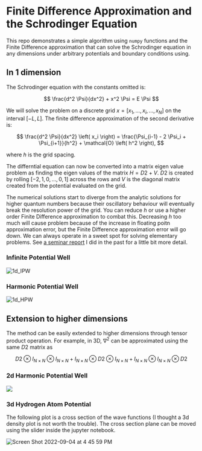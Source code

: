 # Finite Difference Approximation and the Schrodinger Equation

This repo demonstrates a simple algorithm using `numpy` functions and the Finite Difference approximation that can solve the Schrodinger equation in any dimensions under arbitrary potentials and boundary conditions using.


## In 1 dimension        

The Schrodinger equation with the constants omitted is:

$$ \frac{d^2 \Psi}{dx^2} + x^2 \Psi = E \Psi $$

We will solve the problem on a discrete grid $x = [x_1,...,x_i,...,x_N]$ on the interval $[-L,L]$. The finite difference approximation of the second derivative is:

$$ \frac{d^2 \Psi}{dx^2} \left( x_i \right) = \frac{\Psi_{i-1} - 2 \Psi_i + \Psi_{i+1}}{h^2} + \mathcal{O} \left( h^2 \right), $$

where $h$ is the grid spacing.

The differntial equation can now be converted into a matrix eigen value problem as finding the eigen values of the matrix $H =D2 + V$. $D2$ is created by rolling $[-2, 1, 0,...,0, 1]$ across the rows and $V$ is the diagonal matrix created from the potential evaluated on the grid.

The numerical solutions start to diverge from the analytic solutions for higher quantum numbers because their oscillatory behaviour will eventually break the resolution power of the grid. You can reduce $h$ or use a higher order Finite Difference approximation to combat this. Decreasing $h$ too much will cause problem because of the increase in floating poitn approximation error, but the Finite Difference approximation error will go down. We can always operate in a sweet spot for solving elementary problems. See [a seminar report](https://drive.google.com/file/d/1DIg4EB0zVfoEOu_4VoJFeTKqtzHaXho8/view?usp=sharing) I did in the past for a little bit more detail.

### Infinite Potential Well

![1d_IPW](https://user-images.githubusercontent.com/43025445/188310401-607b39a0-d84c-4fb6-b76f-04edfca4c2d7.png)

### Harmonic Potential Well

![1d_HPW](https://user-images.githubusercontent.com/43025445/188310414-035467a3-9443-4474-8df2-6d823ed7e5c2.png)

## Extension to higher dimensions

The method can be easily extended to higher dimensions through tensor product operation. For example, in 3D, $\nabla^2$ can be approximated using the same $D2$ matrix as

$$ D2 \otimes I_{N \times N} \otimes I_{N \times N} + I_{N \times N} \otimes D2 \otimes I_{N \times N} + I_{N \times N} \otimes I_{N \times N} \otimes D2 $$

### 2d Harmonic Potential Well
![](https://user-images.githubusercontent.com/43025445/188310465-ba027fe0-04a9-46aa-ad12-2efc7b06a102.png)

### 3d Hydrogen Atom Potential

The following plot is a cross section of the wave functions (I thought a 3d density plot is not worth the trouble). The cross section plane can be moved using the slider inside the jupyter notebook.

![Screen Shot 2022-09-04 at 4 45 59 PM](https://user-images.githubusercontent.com/43025445/188310541-26432a58-e740-4697-a1c5-f798b424ed1b.png)

